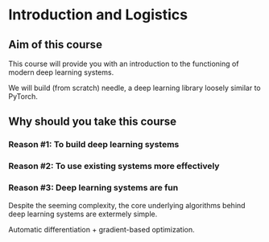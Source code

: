# Introduction and Logistics

## Aim of this course

This course will provide you with an introduction to the functioning of modern deep learning systems.

We will build (from scratch) needle, a deep learning library loosely similar to PyTorch.

## Why should you take this course

### Reason #1: To build deep learning systems

### Reason #2: To use existing systems more effectively

### Reason #3: Deep learning systems are fun

Despite the seeming complexity, the core underlying algorithms behind deep learning systems are extermely simple.

Automatic differentiation + gradient-based optimization.
